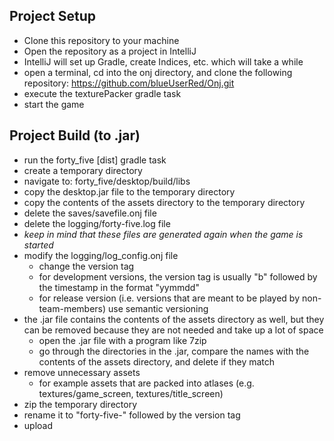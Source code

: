 
## Project Setup

- Clone this repository to your machine
- Open the repository as a project in IntelliJ
- IntelliJ will set up Gradle, create Indices, etc. which will take a while
- open a terminal, cd into the onj directory, and clone the following repository: https://github.com/blueUserRed/Onj.git
- execute the texturePacker gradle task
- start the game

## Project Build (to .jar)

- run the forty_five [dist] gradle task
- create a temporary directory
- navigate to: forty_five/desktop/build/libs
- copy the desktop.jar file to the temporary directory
- copy the contents of the assets directory to the temporary directory
- delete the saves/savefile.onj file
- delete the logging/forty-five.log file
- _keep in mind that these files are generated again when the game
    is started_
- modify the logging/log_config.onj file
  - change the version tag
  - for development versions, the version tag is usually "b" followed by the timestamp
    in the format "yymmdd"
  - for release version (i.e. versions that are meant to be played by non-team-members) use
    semantic versioning
- the .jar file contains the contents of the assets directory as well, but they can
    be removed because they are not needed and take up a lot of space
  - open the .jar file with a program like 7zip
  - go through the directories in the .jar, compare the names with the contents of the
      assets directory, and delete if they match
- remove unnecessary assets
  - for example assets that are packed into atlases (e.g. textures/game_screen, 
    textures/title_screen)
- zip the temporary directory
- rename it to "forty-five-" followed by the version tag
- upload
